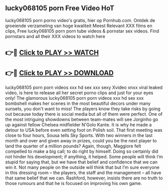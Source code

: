 ## lucky068105 porn Free Video HoT 

lucky068105 porn porno video's gratis, hier op Pornhub.com. Ontdek de groeiende verzameling van hoge kwaliteit Meest Relevant XXX films en clips,
Free lucky068105 porn porn tube videos & pornstar sex videos. Find pornstars and all their XXX videos to watch here


## 👉🔴 [Click to PLAY >> WATCH](http://us.freeplayer.one?title=lucky068105_porn&ref=16D)

## 👉🔴 [Click to PLAY >> DOWNLOAD](http://us.freeplayer.one?title=lucky068105_porn&ref=16D)


lucky068105 porn porn videos xxx hd sex xxx sexy Xvideo xnxx viral leaked video, is here to release all her secret porno clips and just for your eyes only! The glamorous lucky068105 porn porn videos xxx hd sex xxx bombshell makes her scenes in the most beautiful decors under many sunsets, you don't want to miss! The players know they take risks by going out because today there is social media but all of them were perfect. One of the most intriguing showdowns between team-mates will see Jorginho go up against fellow Chelsea midfielder N'Golo Kante. It is why he made a detour to USA before even setting foot on Polish soil. That first meeting was close to four hours, Sousa tells Sky Sports. With two winners in the last month and over and given away in prizes, could you be the next player to land the quarter of a million pounds? Again, though, Maggiore felt compelled to make a big call; to do right by himself. Doing so certainly did not hinder his development; if anything, it helped. Some people will think I’m stupid for saying that, but we have that belief and confidence that we can win it. Not many people on the outside will think that but I’m sure everyone in this dressing room – the players, the staff and the management – all have that same belief that we can. Rashford, however, insists there are no truth to those rumours and that he is focused on improving his own game.